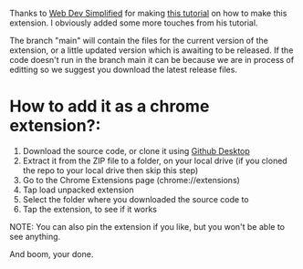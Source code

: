 Thanks to [Web Dev Simplified](https://www.youtube.com/WebDevSimplified) for making [this tutorial](https://youtu.be/rymG9UmPuhM) on how to make this extension. I obviously added some more touches from his tutorial.

The branch "main" will contain the files for the current version of the extension, or a little updated version which is awaiting to be released. If the code doesn't run in the branch main it can be because we are in process of editting so we suggest you download the latest release files.

# How to add it as a chrome extension?:
1. Download the source code, or clone it using [Github Desktop](https://desktop.github.com/)
2. Extract it from the ZIP file to a folder, on your local drive (if you cloned the repo to your local drive then skip this step)
3. Go to the Chrome Extensions page (chrome://extensions)
4. Tap load unpacked extension
5. Select the folder where you downloaded the source code to
6. Tap the extension, to see if it works

NOTE: You can also pin the extension if you like, but you won't be able to see anything. 

And boom, your done.

